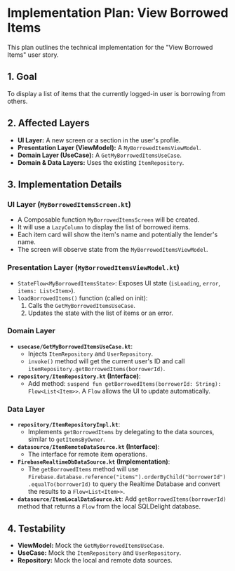 # Implementation Plan: View Borrowed Items

This plan outlines the technical implementation for the "View Borrowed Items" user story.

## 1. Goal

To display a list of items that the currently logged-in user is borrowing from others.

## 2. Affected Layers

*   **UI Layer:** A new screen or a section in the user's profile.
*   **Presentation Layer (ViewModel):** A `MyBorrowedItemsViewModel`.
*   **Domain Layer (UseCase):** A `GetMyBorrowedItemsUseCase`.
*   **Domain & Data Layers:** Uses the existing `ItemRepository`.

## 3. Implementation Details

### UI Layer (`MyBorrowedItemsScreen.kt`)

*   A Composable function `MyBorrowedItemsScreen` will be created.
*   It will use a `LazyColumn` to display the list of borrowed items.
*   Each item card will show the item's name and potentially the lender's name.
*   The screen will observe state from the `MyBorrowedItemsViewModel`.

### Presentation Layer (`MyBorrowedItemsViewModel.kt`)

*   `StateFlow<MyBorrowedItemsState>`: Exposes UI state (`isLoading`, `error`, `items: List<Item>`).
*   `loadBorrowedItems()` function (called on init):
    1.  Calls the `GetMyBorrowedItemsUseCase`.
    2.  Updates the state with the list of items or an error.

### Domain Layer

*   **`usecase/GetMyBorrowedItemsUseCase.kt`**:
    *   Injects `ItemRepository` and `UserRepository`.
    *   `invoke()` method will get the current user's ID and call `itemRepository.getBorrowedItems(borrowerId)`.
*   **`repository/ItemRepository.kt` (Interface)**:
    *   Add method: `suspend fun getBorrowedItems(borrowerId: String): Flow<List<Item>>`. A `Flow` allows the UI to update automatically.

### Data Layer

*   **`repository/ItemRepositoryImpl.kt`**:
    *   Implements `getBorrowedItems` by delegating to the data sources, similar to `getItemsByOwner`.
*   **`datasource/ItemRemoteDataSource.kt` (Interface)**:
    *   The interface for remote item operations.
*   **`FirebaseRealtimeDbDataSource.kt` (Implementation)**:
    *   The `getBorrowedItems` method will use `Firebase.database.reference("items").orderByChild("borrowerId").equalTo(borrowerId)` to query the Realtime Database and convert the results to a `Flow<List<Item>>`.
*   **`datasource/ItemLocalDataSource.kt`**: Add `getBorrowedItems(borrowerId)` method that returns a `Flow` from the local SQLDelight database.

## 4. Testability

*   **ViewModel:** Mock the `GetMyBorrowedItemsUseCase`.
*   **UseCase:** Mock the `ItemRepository` and `UserRepository`.
*   **Repository:** Mock the local and remote data sources.
